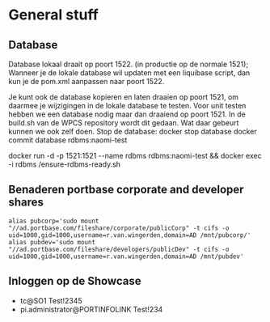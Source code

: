# General stuff


## Database

Database lokaal draait op poort 1522. (in productie op de normale 1521);
Wanneer je de lokale database wil updaten met een liquibase script, dan kun je de pom.xml aanpassen naar poort 1522.

Je kunt ook de database kopieren en laten draaien op poort 1521, om daarmee je wijzigingen in de lokale database te testen.
Voor unit testen hebben we een database nodig maar dan draaiend op poort 1521. 
In de build.sh van de WPCS repository wordt dit gedaan. Wat daar gebeurt kunnen we ook zelf doen.
Stop de database:
docker stop database
docker commit database rdbms:naomi-test

docker run -d -p 1521:1521 --name rdbms rdbms:naomi-test && docker exec -i rdbms /ensure-rdbms-ready.sh


## Benaderen portbase corporate and developer shares


`alias pubcorp='sudo mount "//ad.portbase.com/fileshare/corporate/publicCorp" -t cifs -o uid=1000,gid=1000,username=r.van.wingerden,domain=AD /mnt/pubcorp/'
`
`alias pubdev='sudo mount "//ad.portbase.com/fileshare/developers/publicDev" -t cifs -o uid=1000,gid=1000,username=r.van.wingerden,domain=AD /mnt/pubdev'
`


## Inloggen op de Showcase

- tc@SO1    Test!2345
- pi.administrator@PORTINFOLINK Test!234

